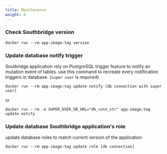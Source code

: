 ```yaml
---
title: Maintenance
weight: 4
---
```


### Check Southbridge version

```shell
docker run --rm app-image:tag version
```

### Update database notify trigger
Soutbridge application rely on PostgreSQL trigger feature to notify an mutation event of tables. use this command to recreate every notification triggers in database. (`super user` is required)

```shell
docker run --rm app-image:tag update notify [db connection with super user]
```

or

```shell
docker run --rm -e SUPER_USER_DB_URL="db_conn_str" app-image:tag update notify
```

### Update database Southbridge application's role
update database roles to match current version of the application

```shell
docker run --rm app-image:tag update role [db connection]
```
